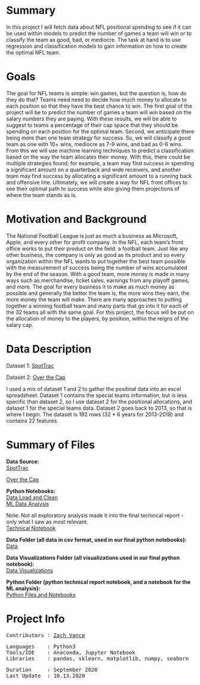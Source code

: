 
# Summary
In this project I will fetch data about NFL positional spending to see if it can be used within models to predict the number of games a team will win or to classify the team as good, bad, or mediocre.  The task at hand is to use regression and classification models to gain information on how to create the optimal NFL team.

# Goals

The goal for NFL teams is simple: win games, but the question is, how do they do that? Teams need need to decide how much money to allocate to each position so that they have the best chance to win. The first goal of the project will be to predict the number of games a team will win based on the salary numbers they are paying. With these results, we will be able to suggest to teams a percentage of their cap space that they should be spending on each position for the optimal team. Second, we anticipate there being more than one team strategy for success. So, we will classify a good team as one with 10+ wins, mediocre as 7-9 wins, and bad as 0-6 wins. From this we will use machine learning techniques to predict a classification based on the way the team allocates their money. With this, there could be multiple strategies found; for example, a team may find success in spending a significant amount on a quarterback and wide receivers, and another team may find success by allocating a significant amount to a running back and offensive line. Ultimately, we will create a way for NFL front offices to see their optimal path to success while also giving them projections of where the team stands as is.

# Motivation and Background

The National Football League is just as much a business as Microsoft, Apple, and every other for profit company. In the NFL, each team’s front office works to put their product on the field: a football team. Just like any other business, the company is only as good as its product and so every organization within the NFL wants to put together the best team possible with the measurement of success being the number of wins accumulated by the end of the season. With a good team, more money is made in many ways such as merchandise, ticket sales, earnings from any playoff games, and more. The goal for every business it to make as much money as possible and generally the better the team is, the more wins they earn, the more money the team will make. There are many approaches to putting together a winning football team and many parts that go into it for each of the 32 teams all with the same goal. For this project, the focus will be put on the allocation of money to the players, by position, within the reigns of the salary cap.

# Data Description
Dataset 1: [SpotTrac](https://www.spotrac.com/nfl/positional/breakdown/2019/)

Dataset 2: [Over the Cap](https://overthecap.com/positional-spending/)

I used a mix of dataset 1 and 2 to gather the positinal data into an excel spreadsheet.  Dataset 1 contains the special teams information, but is less specific than dataset 2, so I use dataset 2 for the positional allocations, and dataset 1 for the special teams data.  Dataset 2 goes back to 2013, so that is where I begin.  The dataset is 192 rows (32 * 6 years for 2013-2018) and contains 22 features.

# Summary of Files

**Data Source:**
<br>
[SpotTrac](https://www.spotrac.com/nfl/positional/breakdown/2019/)

[Over the Cap](https://overthecap.com/positional-spending/)


**Python Notebooks:**
<br>
[Data Load and Clean](https://github.com/zvance1/win-now/blob/main/notebooks/clean-data.ipynb)
<br>
[ML Data Analysis](https://github.com/zvance1/win-now/blob/main/notebooks/ml-analysis.ipynb)

Note: Not all exploratory analysis made it into the final techincal report - only what I saw as most relevant.
<br>
[Technical Notebook](https://github.com/zvance1/win-now/blob/main/notebooks/technical-report.ipynb)

**Data Folder (all data in csv format, used in our final python notebooks):**
<br>
[Data](https://github.com/zvance1/win-now/tree/main/data)

**Data Visualizations Folder (all visualizations used in our final python notebook):**
<br>
[Data Visualizations](https://github.com/zvance1/win-now/tree/main/images)

**Python Folder (python technical report notebook, and a notebook for the ML analysis):**
<br>
[Python Files and Notebooks](https://github.com/zvance1/win-now/tree/main/notebooks)


# Project Info
<pre>
Contributors : <a href=https://github.com/zvance1>Zach Vance</a>
</pre>

<pre>
Languages    : Python3
Tools/IDE    : Anaconda, Jupyter Notebook
Libraries    : pandas, sklearn, matplotlib, numpy, seaborn
</pre>

<pre>
Duration     : September 2020
Last Update  : 10.13.2020
</pre>